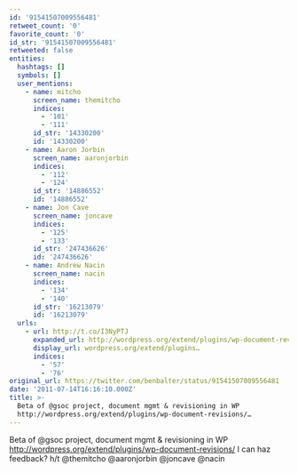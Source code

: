 ```yaml
---
id: '91541507009556481'
retweet_count: '0'
favorite_count: '0'
id_str: '91541507009556481'
retweeted: false
entities:
  hashtags: []
  symbols: []
  user_mentions:
    - name: mitcho
      screen_name: themitcho
      indices:
        - '101'
        - '111'
      id_str: '14330200'
      id: '14330200'
    - name: Aaron Jorbin
      screen_name: aaronjorbin
      indices:
        - '112'
        - '124'
      id_str: '14886552'
      id: '14886552'
    - name: Jon Cave
      screen_name: joncave
      indices:
        - '125'
        - '133'
      id_str: '247436626'
      id: '247436626'
    - name: Andrew Nacin
      screen_name: nacin
      indices:
        - '134'
        - '140'
      id_str: '16213079'
      id: '16213079'
  urls:
    - url: http://t.co/I3NyPTJ
      expanded_url: http://wordpress.org/extend/plugins/wp-document-revisions/
      display_url: wordpress.org/extend/plugins…
      indices:
        - '57'
        - '76'
original_url: https://twitter.com/benbalter/status/91541507009556481
date: '2011-07-14T16:16:10.000Z'
title: >-
  Beta of @gsoc project, document mgmt & revisioning in WP
  http://wordpress.org/extend/plugins/wp-document-revisions/…
---
```


Beta of @gsoc project, document mgmt & revisioning in WP http://wordpress.org/extend/plugins/wp-document-revisions/ I can haz feedback? h/t @themitcho @aaronjorbin @joncave @nacin